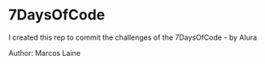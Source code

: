 # 7DaysOfCode

I created this rep to commit the challenges of the 7DaysOfCode - by Alura


Author: Marcos Laine
